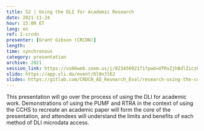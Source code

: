 ```yaml
---
title: S2 | Using the DLI for Academic Research
date: 2021-11-24
hour: 15:00 ET
lang: en
ref: 2-crcdn
presenter: [Grant Gibson (CRCDN)]
length:
time: synchronous
category: presentation
archive: 2021
session_link: https://us06web.zoom.us/j/82345692171?pwd=UTRsZjhBdlZiczRFSWw5cTVDS1g4Zz09
slido: https://app.sli.do/event/8l0n3l62
slides: https://gitlab.com/CRDCN_AD_Research_Eval/research-using-the-continuum-of-access/-/raw/main/DLI_COA_Academic_Research_-_no_audio.pptx?inline=false
---
```

This presentation will go over the process of using the DLI for academic work. Demonstrations of using the PUMF and RTRA in the context of using the CCHS to recreate an academic paper will form the core of the presentation, and attendees will understand the limits and benefits of each method of DLI microdata access.
